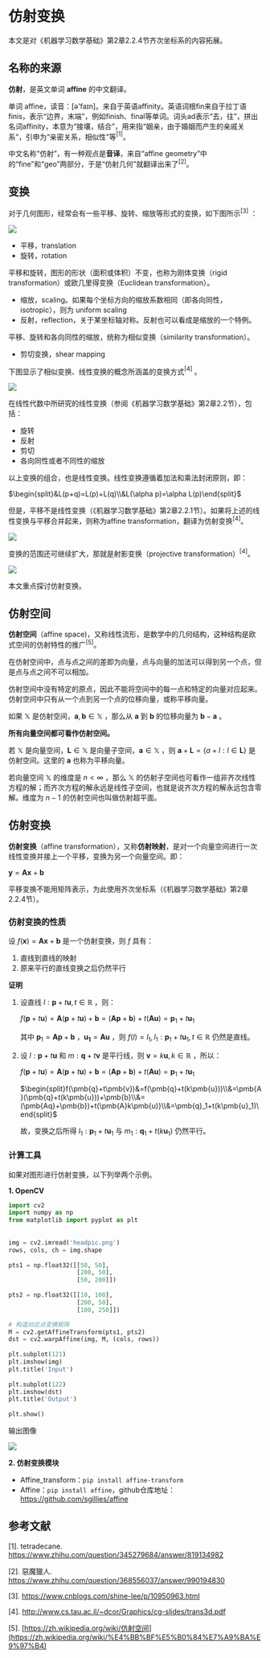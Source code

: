 # 仿射变换

本文是对《机器学习数学基础》第2章2.2.4节齐次坐标系的内容拓展。

## 名称的来源

**仿射**，是英文单词 **affine** 的中文翻译。

单词 affine，读音：[ə'faɪn]。来自于英语affinity。英语词根fin来自于拉丁语finis，表示“边界，末端”，例如finish、final等单词。词头ad表示“去，往”，拼出名词affinity，本意为“接壤，结合”，用来指“姻亲，由于婚姻而产生的亲戚关系”，引申为“亲密关系，相似性”等$^{[1]}$。

中文名称“仿射”，有一种观点是**音译**，来自“affine geometry”中的“fine”和“geo”两部分，于是“仿射几何”就翻译出来了$^{[2]}$。

## 变换

对于几何图形，经常会有一些平移、旋转、缩放等形式的变换，如下图所示$^{[3]}$ ：

![](https://gitee.com/qiwsir/images/raw/master/2021-3-4/1614835592826-tran.png)

- 平移，translation
- 旋转，rotation

平移和旋转，图形的形状（面积或体积）不变，也称为刚体变换（rigid transformation）或欧几里得变换（Euclidean transformation）。

- 缩放，scaling。如果每个坐标方向的缩放系数相同（即各向同性，isotropic），则为 uniform scaling
- 反射，reflection，关于某坐标轴对称。反射也可以看成是缩放的一个特例。

平移、旋转和各向同性的缩放，统称为相似变换（similarity transformation）。

- 剪切变换，shear mapping

下图显示了相似变换、线性变换的概念所涵盖的变换方式$^{[4]}$ 。

![](https://gitee.com/qiwsir/images/raw/master/2021-3-4/1614836778796-tran02.png)

在线性代数中所研究的线性变换（参阅《机器学习数学基础》第2章2.2节），包括：

- 旋转
- 反射
- 剪切
- 各向同性或者不同性的缩放

以上变换的组合，也是线性变换。线性变换遵循着加法和乘法封闭原则，即：

$\begin{split}&L(p+q)=L(p)+L(q)\\&L(\alpha p)=\alpha L(p)\end{split}$

但是，平移不是线性变换（《机器学习数学基础》第2章2.2.1节）。如果将上述的线性变换与平移合并起来，则称为affine transformation，翻译为仿射变换$^{[4]}$。

![](https://gitee.com/qiwsir/images/raw/master/2021-3-4/1614838163532-tran03.png)

变换的范围还可继续扩大，那就是射影变换（projective transformation）$^{[4]}$。

![](https://gitee.com/qiwsir/images/raw/master/2021-3-4/1614838512984-tran04.png)

本文重点探讨仿射变换。

## 仿射空间

**仿射空间**（affine space)，又称线性流形，是数学中的几何结构，这种结构是欧式空间的仿射特性的推广$^{[5]}$。

在仿射空间中，点与点之间的差即为向量，点与向量的加法可以得到另一个点，但是点与点之间不可以相加。

仿射空间中没有特定的原点，因此不能将空间中的每一点和特定的向量对应起来。仿射空间中只有从一个点到另一个点的位移向量，或称平移向量。

如果 $\mathbb X$ 是仿射空间，$\pmb{a},\pmb{b}\in\mathbb{X}$ ，那么从 $\pmb{a}$ 到 $\pmb{b}$ 的位移向量为 $\pmb{b} − \pmb{a}$ 。

**所有向量空间都可看作仿射空间。**

若 $\mathbb{X}$ 是向量空间，$\pmb{L}\in\mathbb{X}$ 是向量子空间，$\pmb{a}\in\mathbb{X}$ ，则 $\pmb{a}+\pmb{L}=\{a+l:l\in\pmb{L}\}$ 是仿射空间。这里的 $\pmb{a}$ 也称为平移向量。

若向量空间 $\mathbb{X}$ 的维度是 $n\lt\infty$ ，那么 $\mathbb{X}$ 的仿射子空间也可看作一组非齐次线性方程的解；而齐次方程的解永远是线性子空间，也就是说齐次方程的解永远包含零解。维度为 $n − 1$ 的仿射空间也叫做仿射超平面。 

## 仿射变换

**仿射变换**（affine transformation），又称**仿射映射**，是对一个向量空间进行一次线性变换并接上一个平移，变换为另一个向量空间。即：

$\pmb{y}=\pmb{Ax}+\pmb{b}$

平移变换不能用矩阵表示，为此使用齐次坐标系（《机器学习数学基础》第2章2.2.4节）。

### 仿射变换的性质

设 $f(\pmb{x})=\pmb{Ax}+\pmb{b}$ 是一个仿射变换，则 $f$ 具有：

1. 直线到直线的映射
2. 原来平行的直线变换之后仍然平行

**证明**

1. 设直线 $l:\pmb{p}+t\pmb{u},t\in\mathbb{R}$ ，则：

   $f(\pmb{p}+t\pmb{u})=\pmb{A}(\pmb{p}+t\pmb{u})+\pmb{b}=(\pmb{Ap}+\pmb{b})+t(\pmb{Au})=\pmb{p}_1+t\pmb{u}_1$

   其中 $\pmb{p}_1=\pmb{Ap}+\pmb{b}$ ，$\pmb{u_1}=\pmb{Au}$ ，则 $f(l)=l_1, l_1:\pmb{p}_1+t\pmb{u}_1,t\in\mathbb{R}$ 仍然是直线。

2. 设 $l:\pmb{p}+t\pmb{u}$ 和 $m:\pmb{q}+t\pmb{v}$ 是平行线，则 $\pmb{v}=k\pmb{u},k\in\mathbb{R}$ ，所以：

   $f(\pmb{p}+t\pmb{u})=\pmb{A}(\pmb{p}+t\pmb{u})+\pmb{b}=(\pmb{Ap}+\pmb{b})+t(\pmb{Au})=\pmb{p}_1+t\pmb{u}_1$

   $\begin{split}f(\pmb{q}+t\pmb{v})&=f(\pmb{q}+t(k\pmb{u}))\\&=\pmb{A}(\pmb{q}+t(k\pmb{u}))+\pmb{b}\\&=(\pmb{Aq}+\pmb{b})+t(\pmb{A}k\pmb{u)}\\&=\pmb{q}_1+t(k\pmb{u}_1)\end{split}$

   故，变换之后所得 $l_1:\pmb{p}_1+t\pmb{u}_1$ 与 $m_1:\pmb{q}_1+t(k\pmb{u}_1)$ 仍然平行。

### 计算工具

如果对图形进行仿射变换，以下列举两个示例。

**1. OpenCV**

```python
import cv2 
import numpy as np 
from matplotlib import pyplot as plt 
  
  
img = cv2.imread('headpic.png') 
rows, cols, ch = img.shape 
  
pts1 = np.float32([[50, 50], 
                   [200, 50],  
                   [50, 200]]) 
  
pts2 = np.float32([[10, 100], 
                   [200, 50],  
                   [100, 250]]) 

# 构造对应点变换矩阵
M = cv2.getAffineTransform(pts1, pts2) 
dst = cv2.warpAffine(img, M, (cols, rows)) 
  
plt.subplot(121) 
plt.imshow(img) 
plt.title('Input') 
  
plt.subplot(122) 
plt.imshow(dst) 
plt.title('Output') 
  
plt.show() 
```

输出图像

![](https://gitee.com/qiwsir/images/raw/master/2021-3-4/1614845245400-tran05.png)

**2. 仿射变换模块**

- Affine_transform：`pip install affine-transform`
- Affine：`pip install affine`，github仓库地址：https://github.com/sgillies/affine



## 参考文献

[1]. tetradecane. https://www.zhihu.com/question/345279684/answer/819134982

[2]. 惡魔獵人. https://www.zhihu.com/question/368556037/answer/990194830

[3]. https://www.cnblogs.com/shine-lee/p/10950963.html

[4]. http://www.cs.tau.ac.il/~dcor/Graphics/cg-slides/trans3d.pdf

[5]. [https://zh.wikipedia.org/wiki/仿射空间](https://zh.wikipedia.org/wiki/%E4%BB%BF%E5%B0%84%E7%A9%BA%E9%97%B4)

